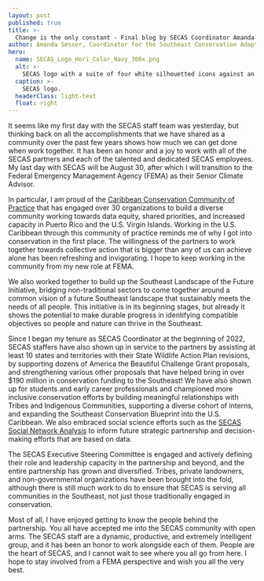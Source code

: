```yaml
---
layout: post
published: true
title: >-
  Change is the only constant - Final blog by SECAS Coordinator Amanda Sesser
author: Amanda Sesser, Coordinator for the Southeast Conservation Adaptation Strategy
hero:
  name: SECAS_Logo_Hori_Color_Navy_300x.png
  alt: >-
    SECAS logo with a suite of four white silhouetted icons against an orange, green, navy, and purple background - a dogwood flower, mountains with a road between them, a great blue heron, and a sea trout.
  caption: >-
    SECAS logo.
  headerClass: light-text
  float: right
---
```


It seems like my first day with the SECAS staff team was yesterday, but thinking back on all the accomplishments that we have shared as a community over the past few years shows how much we can get done when work together. It has been an honor and a joy to work with all of the SECAS partners and each of the talented and dedicated SECAS employees. My last day with SECAS will be August 30, after which I will transition to the Federal Emergency Management Agency (FEMA) as their Senior Climate Advisor.<!--more-->

In particular, I am proud of the [Caribbean Conservation Community of Practice](https://secasc.ncsu.edu/resources/caribbean-community-of-practice/) that has engaged over 30 organizations to build a diverse community working towards data equity, shared priorities, and increased capacity in Puerto Rico and the U.S. Virgin Islands. Working in the U.S. Caribbean through this community of practice reminds me of why I got into conservation in the first place. The willingness of the partners to work together towards collective action that is bigger than any of us can achieve alone has been refreshing and invigorating. I hope to keep working in the community from my new role at FEMA.

We also worked together to build up the Southeast Landscape of the Future Initiative, bridging non-traditional sectors to come together around a common vision of a future Southeast landscape that sustainably meets the needs of all people. This initiative is in its beginning stages, but already it shows the potential to make durable progress in identifying compatible objectives so people and nature can thrive in the Southeast.

Since I began my tenure as SECAS Coordinator at the beginning of 2022, SECAS staffers have also shown up in service to the partners by assisting at least 10 states and territories with their State Wildlife Action Plan revisions, by supporting dozens of America the Beautiful Challenge Grant proposals, and strengthening various other proposals that have helped bring in over $190 million in conservation funding to the Southeast! We have also shown up for students and early career professionals and championed more inclusive conservation efforts by building meaningful relationships with Tribes and Indigenous Communities, supporting a diverse cohort of interns, and expanding the Southeast Conservation Blueprint into the U.S. Caribbean. We also embraced social science efforts such as the [SECAS Social Network Analysis](https://secassoutheast.org/2024/03/25/Update-on-the-SECAS-Social-Network-Analysis) to inform future strategic partnership and decision-making efforts that are based on data.

The SECAS Executive Steering Committee is engaged and actively defining their role and leadership capacity in the partnership and beyond, and the entire partnership has grown and diversified. Tribes, private landowners, and non-governmental organizations have been brought into the fold, although there is still much work to do to ensure that SECAS is serving all communities in the Southeast, not just those traditionally engaged in conservation.

Most of all, I have enjoyed getting to know the people behind the partnership. You all have accepted me into the SECAS community with open arms. The SECAS staff are a dynamic, productive, and extremely intelligent group, and it has been an honor to work alongside each of them. People are the heart of SECAS, and I cannot wait to see where you all go from here. I hope to stay involved from a FEMA perspective and wish you all the very best.
